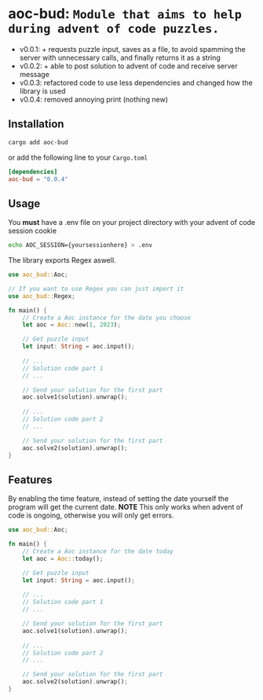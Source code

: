 
aoc-bud: `Module that aims to help during advent of code puzzles.`
==================================================================

- v0.0.1: + requests puzzle input, saves as a file, to avoid spamming the server with unnecessary calls, and finally returns it as a string
- v0.0.2: + able to post solution to advent of code and receive server message
- v0.0.3: refactored code to use less dependencies and changed how the library is used
- v0.0.4: removed annoying print (nothing new)

Installation
------------

```sh
cargo add aoc-bud
```
or add the following line to your `Cargo.toml`
```toml
[dependencies]
aoc-bud = "0.0.4"
```

Usage
-----

You **must** have a .env file on your project directory with your advent of code session cookie

```sh
echo AOC_SESSION={yoursessionhere} > .env
```

The library exports Regex aswell.

```rust
use aoc_bud::Aoc;

// If you want to use Regex you can just import it
use aoc_bud::Regex;

fn main() {
    // Create a Aoc instance for the date you choose
    let aoc = Aoc::new(1, 2023);

    // Get puzzle input
    let input: String = aoc.input(); 
    
    // ...
    // Solution code part 1
    // ... 

    // Send your solution for the first part
    aoc.solve1(solution).unwrap();
     
    // ...
    // Solution code part 2
    // ...

    // Send your solution for the first part
    aoc.solve2(solution).unwrap();
}
```

Features
--------

By enabling the time feature, instead of setting the date yourself the program will get the current date.
**NOTE** This only works when advent of code is ongoing, otherwise you will only get errors.

```rust
use aoc_bud::Aoc;

fn main() {
    // Create a Aoc instance for the date today
    let aoc = Aoc::today();

    // Get puzzle input
    let input: String = aoc.input(); 
    
    // ...
    // Solution code part 1
    // ... 

    // Send your solution for the first part
    aoc.solve1(solution).unwrap();
     
    // ...
    // Solution code part 2
    // ...

    // Send your solution for the first part
    aoc.solve2(solution).unwrap();
}
```
